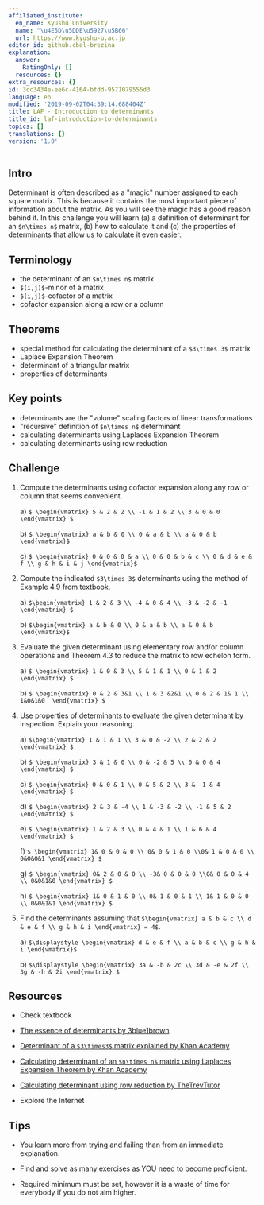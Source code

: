```yaml
---
affiliated_institute:
  en_name: Kyushu University
  name: "\u4E5D\u5DDE\u5927\u5B66"
  url: https://www.kyushu-u.ac.jp
editor_id: github.cbal-brezina
explanation:
  answer:
    RatingOnly: []
  resources: {}
extra_resources: {}
id: 3cc3434e-ee6c-4164-bfdd-9571079555d3
language: en
modified: '2019-09-02T04:39:14.688404Z'
title: LAF - Introduction to determinants
title_id: laf-introduction-to-determinants
topics: []
translations: {}
version: '1.0'
---
```


## Intro

Determinant is often described as a "magic" number assigned to each square matrix. This is because it contains the most important piece of information about the matrix. As you will see the magic has a good reason behind it. In this challenge you will learn (a) a definition of determinant for an `$n\times n$` matrix, (b) how to calculate it and (c) the properties of determinants that allow us to calculate it even easier. 



## Terminology

- the determinant of an `$n\times n$` matrix
- `$(i,j)$`-minor of a matrix
- `$(i,j)$`-cofactor of a matrix
- cofactor expansion along a row or a column

 

## Theorems

- special method for calculating the determinant of a `$3\times 3$` matrix
- Laplace Expansion Theorem
- determinant of a triangular matrix
- properties of determinants


## Key points

- determinants are the "volume" scaling factors of linear transformations 
- "recursive" definition of `$n\times n$` determinant
- calculating determinants using Laplaces Expansion Theorem
- calculating determinants using row reduction


## Challenge

1.  Compute the determinants using cofactor expansion along any row or column that seems convenient.

    a) `$ \begin{vmatrix} 5 & 2 & 2 \\ -1 & 1 & 2 \\ 3 & 0 & 0  \end{vmatrix} $`

    b)  `$ \begin{vmatrix} a & b & 0 \\ 0 & a & b \\ a & 0 & b \end{vmatrix}$`

    c) `$ \begin{vmatrix} 0 & 0 & 0 & a \\ 0 & 0 & b & c \\ 0 & d & e & f \\ g & h & i & j \end{vmatrix}$`

2. Compute the indicated `$3\times 3$` determinants using the method of Example 4.9 from textbook.

    a) `$\begin{vmatrix} 1 & 2 & 3 \\ -4 & 0 & 4 \\ -3 & -2 & -1 \end{vmatrix} $`

    b) `$\begin{vmatrix} a & b & 0 \\ 0 & a & b \\ a & 0 & b \end{vmatrix}$`

3. Evaluate the given determinant using elementary row and/or column operations and Theorem 4.3 to reduce the matrix to row echelon form.

    a)  `$ \begin{vmatrix} 1 & 0 & 3 \\ 5 & 1 & 1 \\ 0 & 1 & 2  \end{vmatrix} $`

    b)  `$ \begin{vmatrix} 0 & 2 & 3&1 \\ 1 & 3 &2&1 \\ 0 & 2 & 1& 1 \\ 1&0&1&0  \end{vmatrix} $`


4.  Use properties of determinants to evaluate the given determinant by inspection. Explain your reasoning.

    a) `$\begin{vmatrix} 1 & 1 & 1 \\ 3 & 0 & -2 \\ 2 & 2 & 2 \end{vmatrix} $` 

    b) `$ \begin{vmatrix} 3 & 1 & 0 \\ 0 & -2 & 5 \\ 0 & 0 & 4 \end{vmatrix} $` 

    c) `$ \begin{vmatrix} 0 & 0 & 1 \\ 0 & 5 & 2 \\ 3 & -1 & 4 \end{vmatrix} $`  

    d) `$ \begin{vmatrix} 2 & 3 & -4 \\ 1 & -3 & -2 \\ -1 & 5 & 2 \end{vmatrix} $`   

    e) `$ \begin{vmatrix} 1 & 2 & 3 \\ 0 & 4 & 1 \\ 1 & 6 & 4 \end{vmatrix} $`    

    f) `$ \begin{vmatrix} 1& 0 & 0 & 0 \\ 0& 0 & 1 & 0 \\0& 1 & 0 & 0 \\ 0&0&0&1 \end{vmatrix} $`  

    g) `$ \begin{vmatrix} 0& 2 & 0 & 0 \\ -3& 0 & 0 & 0 \\0& 0 & 0 & 4 \\ 0&0&1&0 \end{vmatrix} $`  

    h) `$ \begin{vmatrix} 1& 0 & 1 & 0 \\ 0& 1 & 0 & 1 \\ 1& 1 & 0 & 0 \\ 0&0&1&1 \end{vmatrix} $`



5.  Find the determinants assuming that `$\begin{vmatrix} a & b & c \\ d & e & f \\ g & h & i \end{vmatrix} = 4$`.

    a)  `$\displaystyle \begin{vmatrix} d & e & f \\ a & b & c \\ g & h & i \end{vmatrix}$`

    b)  `$\displaystyle \begin{vmatrix} 3a & -b & 2c \\ 3d & -e & 2f \\ 3g & -h & 2i \end{vmatrix} $`




## Resources

- Check textbook

- [The essence of determinants by 3blue1brown](https://youtu.be/Ip3X9LOh2dk)

- [Determinant of a `$3\times3$` matrix explained by Khan Academy](https://youtu.be/0c7dt2SQfLw)

- [Calculating determinant of an `$n\times n$` matrix using Laplaces Expansion Theorem by Khan Academy](https://youtu.be/H9BWRYJNIv4)

- [Calculating determinant using row reduction by TheTrevTutor](https://youtu.be/IjMxFP8AtpA) 


- Explore the Internet

## Tips


- You learn more from trying and failing than from an immediate explanation.

- Find and solve as many exercises as YOU need to become proficient.

- Required minimum must be set, however it is a waste of time for everybody if you do not aim higher.




